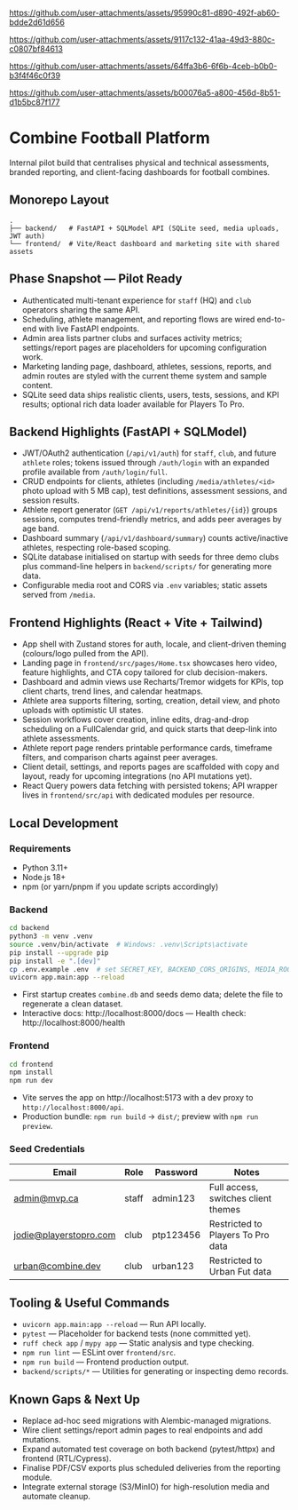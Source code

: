 


https://github.com/user-attachments/assets/95990c81-d890-492f-ab60-bdde2d61d656


https://github.com/user-attachments/assets/9117c132-41aa-49d3-880c-c0807bf84613



https://github.com/user-attachments/assets/64ffa3b6-6f6b-4ceb-b0b0-b3f4f46c0f39



https://github.com/user-attachments/assets/b00076a5-a800-456d-8b51-d1b5bc87f177



# Combine Football Platform

Internal pilot build that centralises physical and technical assessments, branded reporting, and client-facing dashboards for football combines.

## Monorepo Layout

```
.
├── backend/   # FastAPI + SQLModel API (SQLite seed, media uploads, JWT auth)
└── frontend/  # Vite/React dashboard and marketing site with shared assets
```

## Phase Snapshot — Pilot Ready
- Authenticated multi-tenant experience for `staff` (HQ) and `club` operators sharing the same API.
- Scheduling, athlete management, and reporting flows are wired end-to-end with live FastAPI endpoints.
- Admin area lists partner clubs and surfaces activity metrics; settings/report pages are placeholders for upcoming configuration work.
- Marketing landing page, dashboard, athletes, sessions, reports, and admin routes are styled with the current theme system and sample content.
- SQLite seed data ships realistic clients, users, tests, sessions, and KPI results; optional rich data loader available for Players To Pro.

## Backend Highlights (FastAPI + SQLModel)
- JWT/OAuth2 authentication (`/api/v1/auth`) for `staff`, `club`, and future `athlete` roles; tokens issued through `/auth/login` with an expanded profile available from `/auth/login/full`.
- CRUD endpoints for clients, athletes (including `/media/athletes/<id>` photo upload with 5 MB cap), test definitions, assessment sessions, and session results.
- Athlete report generator (`GET /api/v1/reports/athletes/{id}`) groups sessions, computes trend-friendly metrics, and adds peer averages by age band.
- Dashboard summary (`/api/v1/dashboard/summary`) counts active/inactive athletes, respecting role-based scoping.
- SQLite database initialised on startup with seeds for three demo clubs plus command-line helpers in `backend/scripts/` for generating more data.
- Configurable media root and CORS via `.env` variables; static assets served from `/media`.

## Frontend Highlights (React + Vite + Tailwind)
- App shell with Zustand stores for auth, locale, and client-driven theming (colours/logo pulled from the API).
- Landing page in `frontend/src/pages/Home.tsx` showcases hero video, feature highlights, and CTA copy tailored for club decision-makers.
- Dashboard and admin views use Recharts/Tremor widgets for KPIs, top client charts, trend lines, and calendar heatmaps.
- Athlete area supports filtering, sorting, creation, detail view, and photo uploads with optimistic UI states.
- Session workflows cover creation, inline edits, drag-and-drop scheduling on a FullCalendar grid, and quick starts that deep-link into athlete assessments.
- Athlete report page renders printable performance cards, timeframe filters, and comparison charts against peer averages.
- Client detail, settings, and reports pages are scaffolded with copy and layout, ready for upcoming integrations (no API mutations yet).
- React Query powers data fetching with persisted tokens; API wrapper lives in `frontend/src/api` with dedicated modules per resource.

## Local Development

### Requirements
- Python 3.11+
- Node.js 18+
- npm (or yarn/pnpm if you update scripts accordingly)

### Backend
```bash
cd backend
python3 -m venv .venv
source .venv/bin/activate  # Windows: .venv\Scripts\activate
pip install --upgrade pip
pip install -e ".[dev]"
cp .env.example .env  # set SECRET_KEY, BACKEND_CORS_ORIGINS, MEDIA_ROOT as needed
uvicorn app.main:app --reload
```
- First startup creates `combine.db` and seeds demo data; delete the file to regenerate a clean dataset.
- Interactive docs: http://localhost:8000/docs — Health check: http://localhost:8000/health

### Frontend
```bash
cd frontend
npm install
npm run dev
```
- Vite serves the app on http://localhost:5173 with a dev proxy to `http://localhost:8000/api`.
- Production bundle: `npm run build` → `dist/`; preview with `npm run preview`.

### Seed Credentials
| Email | Role | Password | Notes |
|-------|------|----------|-------|
| admin@mvp.ca | staff | admin123 | Full access, switches client themes |
| jodie@playerstopro.com | club | ptp123456 | Restricted to Players To Pro data |
| urban@combine.dev | club | urban123 | Restricted to Urban Fut data |

## Tooling & Useful Commands
- `uvicorn app.main:app --reload` — Run API locally.
- `pytest` — Placeholder for backend tests (none committed yet).
- `ruff check app` / `mypy app` — Static analysis and type checking.
- `npm run lint` — ESLint over `frontend/src`.
- `npm run build` — Frontend production output.
- `backend/scripts/*` — Utilities for generating or inspecting demo records.

## Known Gaps & Next Up
- Replace ad-hoc seed migrations with Alembic-managed migrations.
- Wire client settings/report admin pages to real endpoints and add mutations.
- Expand automated test coverage on both backend (pytest/httpx) and frontend (RTL/Cypress).
- Finalise PDF/CSV exports plus scheduled deliveries from the reporting module.
- Integrate external storage (S3/MinIO) for high-resolution media and automate cleanup.
